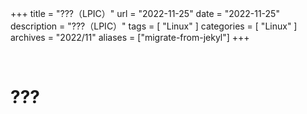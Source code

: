 +++
title = "???（LPIC）"
url = "2022-11-25"
date = "2022-11-25"
description = "???（LPIC）"
tags = [
  "Linux"
]
categories = [
  "Linux"
]
archives = "2022/11"
aliases = ["migrate-from-jekyl"]
+++

<br>

# ???


